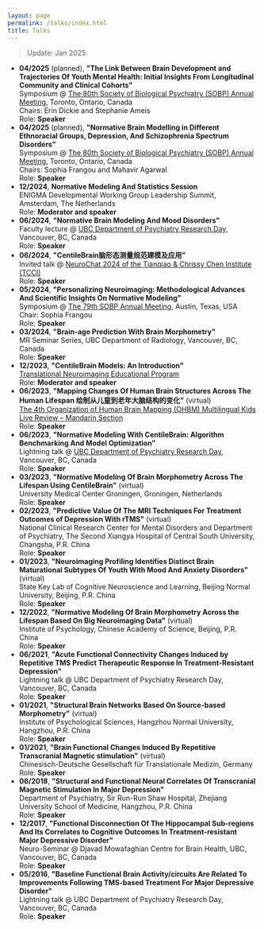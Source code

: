 ```yaml
---
layout: page
permalink: /talks/index.html
title: Talks
---
```

> Update: Jan 2025


- **04/2025** (planned), **"The Link Between Brain Development and Trajectories Of Youth Mental Health: Initial Insights From Longitudinal Community and Clinical Cohorts"** <br>
  Symposium @ [The 80th Society of Biological Psychiatry (SOBP) Annual Meeting](https://sobp.org/2025-sobp-annual-meeting/), Toronto, Ontario, Canada<br>
  Chairs: Erin Dickie and Stephanie Ameis<br>
  Role: **Speaker**<br>
- **04/2025** (planned), **"Normative Brain Modelling in Different Ethnoracial Groups, Depression, And Schizophrenia Spectrum Disorders"** <br>
  Symposium @ [The 80th Society of Biological Psychiatry (SOBP) Annual Meeting](https://sobp.org/2025-sobp-annual-meeting/), Toronto, Ontario, Canada<br>
  Chairs: Sophia Frangou and Mahavir Agarwal<br>
  Role: **Speaker**<br>
- **12/2024**, **Normative Modeling And Statistics Session** <br>
  ENIGMA Developmental Working Group Leadership Summit, Amsterdam, The Netherlands<br>
  Role: **Moderator and speaker**<br>
- **06/2024**, **"Normative Brain Modeling And Mood Disorders"** <br>
  Faculty lecture @ [UBC Department of Psychiatry Research Day](https://psychiatry.ubc.ca/research/2024-research-day/), Vancouver, BC, Canada<br>
  Role: **Speaker**<br>
- **06/2024**, **"CentileBrain脑形态测量规范建模及应用"**<br>
  Invited talk @ [NeuroChat 2024 of the Tianqiao & Chrissy Chen Institute (TCCI)](https://www.tmtpost.com/watch/7127389)<br>
  Role: **Speaker**<br>
- **05/2024**, **"Personalizing Neuroimaging: Methodological Advances And Scientific Insights On Normative Modeling"** <br>
  Symposium @ [The 79th SOBP Annual Meeting](https://pmg.joynadmin.org/documents/1036/66397cae2036d74f70327fd2.pdf), Austin, Texas, USA<br>
  Chair: Sophia Frangou<br>
  Role: **Speaker**<br>
- **03/2024**, **"Brain-age Prediction With Brain Morphometry"** <br>
  MR Seminar Series, UBC Department of Radiology, Vancouver, BC, Canada<br>
  Role: **Speaker**<br>
- **12/2023**, **"CentileBrain Models: An Introduction"** <br>
  [Translational Neuroimaging Educational Program](https://www.translational-neuro.org/)<br>
  Role: **Moderator and speaker**<br>
- **06/2023**, **"Mapping Changes Of Human Brain Structures Across The Human Lifespan 绘制从儿童到老年大脑结构的变化"** (virtual)<br>
  [The 4th Organization of Human Brain Mapping (OHBM) Multilingual Kids Live Review – Mandarin Section](https://ohbm-dic.github.io/kidsreview/2023/)<br>
  Role: **Speaker**<br>
- **06/2023**, **"Normative Modeling With CentileBrain: Algorithm Benchmarking And Model Optimization"** <br>
  Lightning talk @ [UBC Department of Psychiatry Research Day](https://psychiatry.ubc.ca/2023-ubc-psychiatry-annual-research-day/), Vancouver, BC, Canada<br>
  Role: **Speaker**<br>
- **03/2023**, **"Normative Modeling Of Brain Morphometry Across The Lifespan Using CentileBrain"** (virtual)<br>
  University Medical Center Groningen, Groningen, Netherlands<br>
  Role: **Speaker**<br>
- **02/2023**, **"Predictive Value Of The MRI Techniques For Treatment Outcomes of Depression With rTMS"** (virtual)<br>
  National Clinical Research Center for Mental Disorders and Department of Psychiatry, The Second Xiangya Hospital of Central South University, Changsha, P.R. China<br> 
  Role: **Speaker**<br>
- **01/2023**, **"Neuroimaging Profiling Identifies Distinct Brain Maturational Subtypes Of Youth With Mood And Anxiety Disorders"** (virtual)<br>
  State Key Lab of Cognitive Neuroscience and Learning, Beijing Normal University, Beijing, P.R. China<br>
  Role: **Speaker**<br>
- **12/2022**, **"Normative Modeling Of Brain Morphometry Across the Lifespan Based On Big Neuroimaging Data"** (virtual)<br>
  Institute of Psychology, Chinese Academy of Science, Beijing, P.R. China<br>
  Role: **Speaker**<br>
- **06/2021**, **"Acute Functional Connectivity Changes Induced by Repetitive TMS Predict Therapeutic Response In Treatment-Resistant Depression"** <br>
  Lightning talk @ UBC Department of Psychiatry Research Day, Vancouver, BC, Canada<br>
  Role: **Speaker**<br>
- **01/2021**, **"Structural Brain Networks Based On Source-based Morphometry"** (virtual)<br>
  Institute of Psychological Sciences, Hangzhou Normal University, Hangzhou, P.R. China<br>
  Role: **Speaker**<br>
- **01/2021**, **"Brain Functional Changes Induced By Repetitive Transcranial Magnetic stimulation"** (virtual)<br>
  Chinesisch-Deutsche Gesellschaft für Translationale Medizin, Germany<br>
  Role: **Speaker**<br>
- **06/2018**, **"Structural and Functional Neural Correlates Of Transcranial Magnetic Stimulation In Major Depression"** <br>
  Department of Psychiatry, Sir Run-Run Shaw Hospital, Zhejiang University School of Medicine, Hangzhou, P.R. China<br>
  Role: **Speaker**<br>
- **12/2017**, **"Functional Disconnection Of The Hippocampal Sub-regions And Its Correlates to Cognitive Outcomes In Treatment-resistant Major Depressive Disorder"** <br>
  Neuro-Seminar @ Djavad Mowafaghian Centre for Brain Health, UBC, Vancouver, BC, Canada<br>
  Role: **Speaker**<br>
- **05/2016**, **"Baseline Functional Brain Activity/circuits Are Related To Improvements Following TMS-based Treatment For Major Depressive Disorder"** <br>
  Lightning talk @ UBC Department of Psychiatry Research Day, Vancouver, BC, Canada<br>
  Role: **Speaker**<br>

<br>

<br>

  





